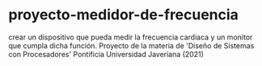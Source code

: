 # proyecto-medidor-de-frecuencia
crear un dispositivo que pueda medir la frecuencia cardiaca y un monitor que cumpla dicha función.
Proyecto de la materia de 'Diseño de Sistemas con Procesadores' Pontificia Universidad Javeriana (2021)
